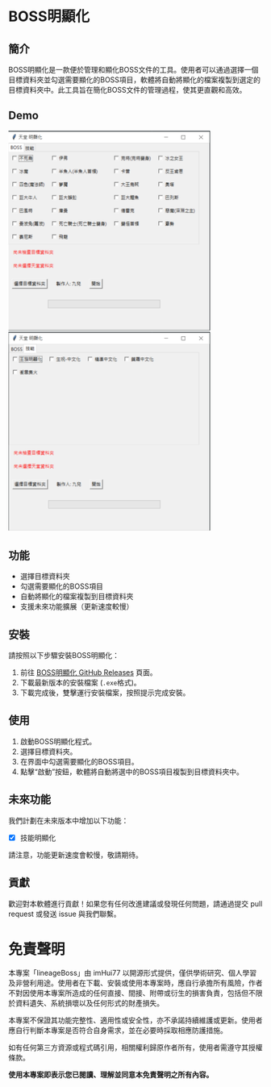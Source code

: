 # BOSS明顯化

## 簡介
BOSS明顯化是一款便於管理和顯化BOSS文件的工具。使用者可以通過選擇一個目標資料夾並勾選需要顯化的BOSS項目，軟體將自動將顯化的檔案複製到選定的目標資料夾中。此工具旨在簡化BOSS文件的管理過程，使其更直觀和高效。

## Demo

<img src="img/BOSS.png" alt="img" width="400"><img src="img/skill.PNG" alt="img" width="400">

## 功能
- 選擇目標資料夾
- 勾選需要顯化的BOSS項目
- 自動將顯化的檔案複製到目標資料夾
- 支援未來功能擴展（更新速度較慢）

## 安裝
請按照以下步驟安裝BOSS明顯化：

1. 前往 [BOSS明顯化 GitHub Releases](https://github.com/imHui77/lineageBoss/releases) 頁面。
2. 下載最新版本的安裝檔案 (`.exe`格式)。
3. 下載完成後，雙擊運行安裝檔案，按照提示完成安裝。

## 使用
1. 啟動BOSS明顯化程式。
2. 選擇目標資料夾。
3. 在界面中勾選需要顯化的BOSS項目。
4. 點擊“啟動”按鈕，軟體將自動將選中的BOSS項目複製到目標資料夾中。

## 未來功能
我們計劃在未來版本中增加以下功能：
- [x] 技能明顯化

請注意，功能更新速度會較慢，敬請期待。

## 貢獻
歡迎對本軟體進行貢獻！如果您有任何改進建議或發現任何問題，請通過提交 pull request 或發送 issue 與我們聯繫。

# 免責聲明

本專案「lineageBoss」由 imHui77 以開源形式提供，僅供學術研究、個人學習及非營利用途。使用者在下載、安裝或使用本專案時，應自行承擔所有風險，作者不對因使用本專案所造成的任何直接、間接、附帶或衍生的損害負責，包括但不限於資料遺失、系統損壞以及任何形式的財產損失。

本專案不保證其功能完整性、適用性或安全性，亦不承諾持續維護或更新。使用者應自行判斷本專案是否符合自身需求，並在必要時採取相應防護措施。

如有任何第三方資源或程式碼引用，相關權利歸原作者所有，使用者需遵守其授權條款。

**使用本專案即表示您已閱讀、理解並同意本免責聲明之所有內容。**